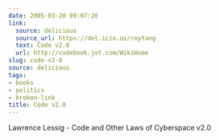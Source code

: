 ```yaml
---
date: 2005-03-20 09:07:26
link:
  source: delicious
  source_url: https://del.icio.us/roytang
  text: Code v2.0
  url: http://codebook.jot.com/WikiHome
slug: code-v2-0
source: delicious
tags:
- books
- politics
- broken-link
title: Code v2.0
---
```


Lawrence Lessig - Code and Other Laws of Cyberspace v2.0